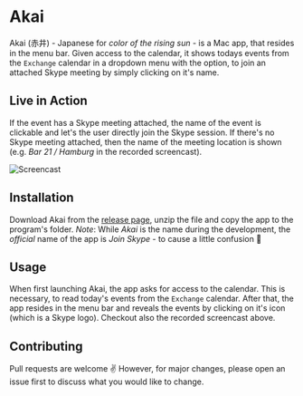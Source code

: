 # Akai

Akai (赤井) - Japanese for _color of the rising sun_ - is a Mac app, that resides in the menu bar. Given access to the calendar, it shows todays events from the `Exchange` calendar in a dropdown menu with the option, to join an attached Skype meeting by simply clicking on it's name.

## Live in Action

If the event has a Skype meeting attached, the name of the event is clickable and let's the user directly join the Skype session. If there's no Skype meeting attached, then the name of the meeting location is shown (e.g. _Bar 21 / Hamburg_ in the recorded screencast).

![Screencast](resources/screencast.gif)

## Installation

Download Akai from the [release page](https://github.com/nicolai92/mac-akai/releases/tag/v1.0), unzip the file and copy the app to the program's folder. _Note_: While _Akai_ is the name during the development, the _official_ name of the app is _Join Skype_ - to cause a little confusion 🙂

## Usage

When first launching Akai, the app asks for access to the calendar. This is necessary, to read today's events from the `Exchange` calendar. After that, the app resides in the menu bar and reveals the events by clicking on it's icon (which is a Skype logo). Checkout also the recorded screencast above.

## Contributing

Pull requests are welcome ✌️ However, for major changes, please open an issue first to discuss what you would like to change.

